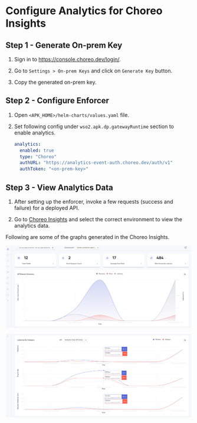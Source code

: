 # Configure Analytics for Choreo Insights

## Step 1 - Generate On-prem Key

1. Sign in to https://console.choreo.dev/login/.

2. Go to `Settings > On-prem Keys` and click on `Generate Key` button.

3. Copy the generated on-prem key.

## Step 2 - Configure Enforcer

1. Open `<APK_HOME>/helm-charts/values.yaml` file.

2. Set following config under `wso2.apk.dp.gatewayRuntime` section to enable analytics.

    ```yaml
    analytics:
      enabled: true
      type: "Choreo"
      authURL: "https://analytics-event-auth.choreo.dev/auth/v1"
      authToken: "<on-prem-key>"
    ```

## Step 3 - View Analytics Data

1. After setting up the enforcer, invoke a few requests (success and failure) for a deployed API.

2. Go to [Choreo Insights](https://console.choreo.dev/insights) and select the correct environment to view the analytics data.

Following are some of the graphs generated in the Choreo Insights.

[![Choreo Insights Overview](../../assets/img/analytics/choreo-insights-overview.png)](../assets/img/analytics/choreo-insights-overview.png)

[![Choreo Insights Latency](../../assets/img/analytics/choreo-insights-latency.png)](../assets/img/analytics/choreo-insights-latency.png)
